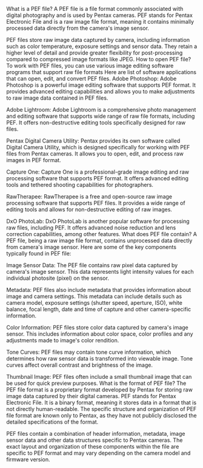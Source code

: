 What is a PEF file?
A PEF file is a file format commonly associated with digital photography and is used by Pentax cameras. PEF stands for Pentax Electronic File and is a raw image file format, meaning it contains minimally processed data directly from the camera's image sensor.

PEF files store raw image data captured by camera, including information such as color temperature, exposure settings and sensor data. They retain a higher level of detail and provide greater flexibility for post-processing compared to compressed image formats like JPEG.
How to open PEF file?
To work with PEF files, you can use various image editing software programs that support raw file formats
Here are list of software applications that can open, edit, and convert PEF files.
Adobe Photoshop: Adobe Photoshop is a powerful image editing software that supports PEF format. It provides advanced editing capabilities and allows you to make adjustments to raw image data contained in PEF files.

Adobe Lightroom: Adobe Lightroom is a comprehensive photo management and editing software that supports wide range of raw file formats, including PEF. It offers non-destructive editing tools specifically designed for raw files.

Pentax Digital Camera Utility: Pentax provides its own software called Digital Camera Utility, which is designed specifically for working with PEF files from Pentax cameras. It allows you to open, edit, and process raw images in PEF format.

Capture One: Capture One is a professional-grade image editing and raw processing software that supports PEF format. It offers advanced editing tools and tethered shooting capabilities for photographers.

RawTherapee: RawTherapee is a free and open-source raw image processing software that supports PEF files. It provides a wide range of editing tools and allows for non-destructive editing of raw images.

DxO PhotoLab: DxO PhotoLab is another popular software for processing raw files, including PEF. It offers advanced noise reduction and lens correction capabilities, among other features.
What does PEF file contain?
A PEF file, being a raw image file format, contains unprocessed data directly from camera's image sensor. Here are some of the key components typically found in PEF file:

Image Sensor Data: The PEF file contains raw pixel data captured by camera's image sensor. This data represents light intensity values for each individual photosite (pixel) on the sensor.

Metadata: PEF files also include metadata that provides information about image and camera settings. This metadata can include details such as camera model, exposure settings (shutter speed, aperture, ISO), white balance, focal length, date and time of capture and other camera-specific information.

Color Information: PEF files store color data captured by camera's image sensor. This includes information about color space, color profiles and any adjustments made to image's color rendition.

Tone Curves: PEF files may contain tone curve information, which determines how raw sensor data is transformed into viewable image. Tone curves affect overall contrast and brightness of the image.

Thumbnail Image: PEF files often include a small thumbnail image that can be used for quick preview purposes.
What is the format of PEF file?
The PEF file format is a proprietary format developed by Pentax for storing raw image data captured by their digital cameras. PEF stands for Pentax Electronic File. It is a binary format, meaning it stores data in a format that is not directly human-readable. The specific structure and organization of PEF file format are known only to Pentax, as they have not publicly disclosed the detailed specifications of the format.

PEF files contain a combination of header information, metadata, image sensor data and other data structures specific to Pentax cameras. The exact layout and organization of these components within the file are specific to PEF format and may vary depending on the camera model and firmware version.

